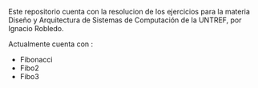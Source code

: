 Este repositorio cuenta con la resolucion de los ejercicios para la materia Diseño y Arquitectura de Sistemas de Computación de la UNTREF, por Ignacio Robledo.

Actualmente cuenta con :
* Fibonacci
* Fibo2 
* Fibo3